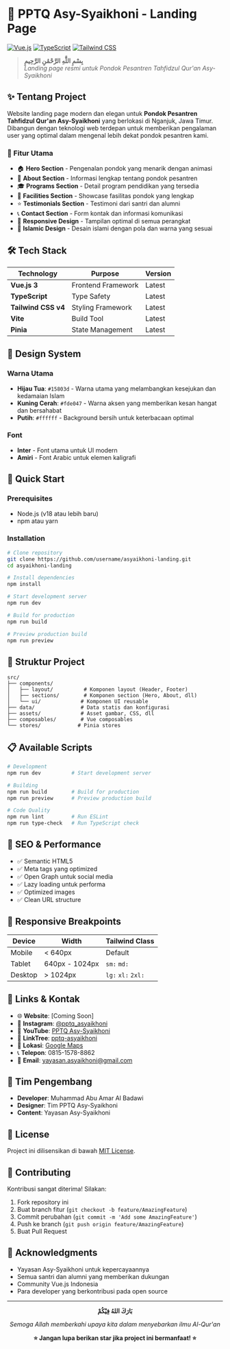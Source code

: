 # 🕌 PPTQ Asy-Syaikhoni - Landing Page

[![Vue.js](https://img.shields.io/badge/Vue.js-4FC08D?style=for-the-badge&logo=vue.js&logoColor=white)](https://vuejs.org/)
[![TypeScript](https://img.shields.io/badge/TypeScript-007ACC?style=for-the-badge&logo=typescript&logoColor=white)](https://www.typescriptlang.org/)
[![Tailwind CSS](https://img.shields.io/badge/Tailwind_CSS-38B2AC?style=for-the-badge&logo=tailwind-css&logoColor=white)](https://tailwindcss.com/)

> **بِسْمِ اللَّهِ الرَّحْمَٰنِ الرَّحِيمِ**  
> *Landing page resmi untuk Pondok Pesantren Tahfidzul Qur'an Asy-Syaikhoni*

## ✨ Tentang Project

Website landing page modern dan elegan untuk **Pondok Pesantren Tahfidzul Qur'an Asy-Syaikhoni** yang berlokasi di Nganjuk, Jawa Timur. Dibangun dengan teknologi web terdepan untuk memberikan pengalaman user yang optimal dalam mengenal lebih dekat pondok pesantren kami.

### 🎯 Fitur Utama

- 🏠 **Hero Section** - Pengenalan pondok yang menarik dengan animasi
- 📖 **About Section** - Informasi lengkap tentang pondok pesantren
- 🎓 **Programs Section** - Detail program pendidikan yang tersedia
- 🏢 **Facilities Section** - Showcase fasilitas pondok yang lengkap
- ⭐ **Testimonials Section** - Testimoni dari santri dan alumni
- 📞 **Contact Section** - Form kontak dan informasi komunikasi
- 📱 **Responsive Design** - Tampilan optimal di semua perangkat
- 🎨 **Islamic Design** - Desain islami dengan pola dan warna yang sesuai

## 🛠️ Tech Stack

| Technology | Purpose | Version |
|------------|---------|---------|
| **Vue.js 3** | Frontend Framework | Latest |
| **TypeScript** | Type Safety | Latest |
| **Tailwind CSS v4** | Styling Framework | Latest |
| **Vite** | Build Tool | Latest |
| **Pinia** | State Management | Latest |

## 🎨 Design System

### Warna Utama
- **Hijau Tua**: `#15803d` - Warna utama yang melambangkan kesejukan dan kedamaian Islam
- **Kuning Cerah**: `#fde047` - Warna aksen yang memberikan kesan hangat dan bersahabat
- **Putih**: `#ffffff` - Background bersih untuk keterbacaan optimal

### Font
- **Inter** - Font utama untuk UI modern
- **Amiri** - Font Arabic untuk elemen kaligrafi

## 🚀 Quick Start

### Prerequisites
- Node.js (v18 atau lebih baru)
- npm atau yarn

### Installation

```bash
# Clone repository
git clone https://github.com/username/asyaikhoni-landing.git
cd asyaikhoni-landing

# Install dependencies
npm install

# Start development server
npm run dev

# Build for production
npm run build

# Preview production build
npm run preview
```

## 📁 Struktur Project

```
src/
├── components/
│   ├── layout/          # Komponen layout (Header, Footer)
│   ├── sections/        # Komponen section (Hero, About, dll)
│   └── ui/             # Komponen UI reusable
├── data/               # Data statis dan konfigurasi
├── assets/             # Asset gambar, CSS, dll
├── composables/        # Vue composables
└── stores/            # Pinia stores
```

## 📋 Available Scripts

```bash
# Development
npm run dev          # Start development server

# Building
npm run build        # Build for production
npm run preview      # Preview production build

# Code Quality
npm run lint         # Run ESLint
npm run type-check   # Run TypeScript check
```

## 🎯 SEO & Performance

- ✅ Semantic HTML5
- ✅ Meta tags yang optimized
- ✅ Open Graph untuk social media
- ✅ Lazy loading untuk performa
- ✅ Optimized images
- ✅ Clean URL structure

## 📱 Responsive Breakpoints

| Device | Width | Tailwind Class |
|--------|-------|---------------|
| Mobile | < 640px | Default |
| Tablet | 640px - 1024px | `sm:` `md:` |
| Desktop | > 1024px | `lg:` `xl:` `2xl:` |

## 🔗 Links & Kontak

- 🌐 **Website**: [Coming Soon]
- 📱 **Instagram**: [@pptq_asyaikhoni](https://www.instagram.com/pptq_asyaikhoni/)
- 🎥 **YouTube**: [PPTQ Asy-Syaikhoni](https://www.youtube.com/@pptq_asyaikhoni)
- 🔗 **LinkTree**: [pptq-asyaikhoni](https://lynk.id/pptq-asyaikhoni)
- 📍 **Lokasi**: [Google Maps](https://maps.app.goo.gl/TTVxPAcfveFxFzJy8)
- 📞 **Telepon**: 0815-1578-8862
- 📧 **Email**: yayasan.asyaikhoni@gmail.com

## 👥 Tim Pengembang

- **Developer**: Muhammad Abu Amar Al Badawi
- **Designer**: Tim PPTQ Asy-Syaikhoni
- **Content**: Yayasan Asy-Syaikhoni

## 📝 License

Project ini dilisensikan di bawah [MIT License](LICENSE).

## 🤝 Contributing

Kontribusi sangat diterima! Silakan:

1. Fork repository ini
2. Buat branch fitur (`git checkout -b feature/AmazingFeature`)
3. Commit perubahan (`git commit -m 'Add some AmazingFeature'`)
4. Push ke branch (`git push origin feature/AmazingFeature`)
5. Buat Pull Request

## 🙏 Acknowledgments

- Yayasan Asy-Syaikhoni untuk kepercayaannya
- Semua santri dan alumni yang memberikan dukungan
- Community Vue.js Indonesia
- Para developer yang berkontribusi pada open source

---

<div align="center">

**بَارَكَ اللهُ فِيْكُمْ**

*Semoga Allah memberkahi upaya kita dalam menyebarkan ilmu Al-Qur'an*

**⭐ Jangan lupa berikan star jika project ini bermanfaat! ⭐**

</div>
